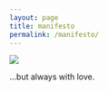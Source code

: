 ```yaml
---
layout: page
title: manifesto
permalink: /manifesto/
---
```

![](https://lh3.googleusercontent.com/_LOl7IRxELWmEbbaUg3sMZ_kTeubcDpBfY5gYMN9WK6qU_4rWObIBIJtZtnvi1lB0bXwhVEwv2sPDLzRnf3f27kbEsmz2o5G3lRbcGubAfBkf2om5qHBELFXHYAzGJIOZPM0swBHB4fHCbVz-q5vWLhvgq6BTqPVEM4d_3itRtCQryWliJkRJzpdMaQTG0zQwqYC3ivTU9YMbBli6q4Uv5tW0SiaY5hEGvVZjB4xJtbgRdAFXvoSIR6IaeZ7YNtkMNe3LJT2FsF8FWZlQRoqicilj5OeBCekhoQibLs4Hdd3u3-zPair2mb7CpqtyPJtI1vSZOTx1EvUYVWs_gfPklZw5tYVNGqhyDij8zAHU2Bn8l0NnIJcLN5AiQHr26ZNt9ydAzNFbOaHMF7duo2x1hakeY5WjDdnD7YjLkk8wQVTMPrxenTphEnFzChCd9hAk30wlnu36lQW1b1IgtBnFF_6WtVMLm9jIdYS-0gSfbROl4bz4AgemprejEoLhsQDJlj9XrbRnFedYNYDTID9PdbNbahpouwcUXZHSBvi3f3p2JqIoZelBJE8kjLQmpTCI6e-yRSa66zIjcZb5EldjojIJZyEz2VDLmlfpLRi7wmTbsTvzvK2AgThTA2Ag072yuiAXdAJ4bfCALAzVBEHyJao=w669-h946-no)

...but always with love.